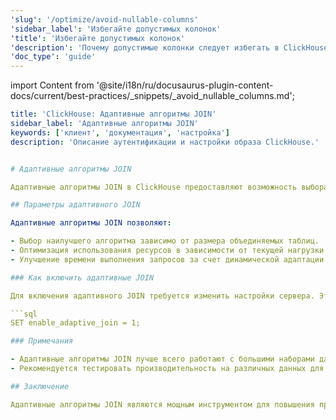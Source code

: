 ```yaml
---
'slug': '/optimize/avoid-nullable-columns'
'sidebar_label': 'Избегайте допустимых колонок'
'title': 'Избегайте допустимых колонок'
'description': 'Почему допустимые колонки следует избегать в ClickHouse'
'doc_type': 'guide'
---
```


import Content from '@site/i18n/ru/docusaurus-plugin-content-docs/current/best-practices/_snippets/_avoid_nullable_columns.md';

```yaml
title: 'ClickHouse: Адаптивные алгоритмы JOIN'
sidebar_label: 'Адаптивные алгоритмы JOIN'
keywords: ['клиент', 'документация', 'настройка']
description: 'Описание аутентификации и настройки образа ClickHouse.'


# Адаптивные алгоритмы JOIN

Адаптивные алгоритмы JOIN в ClickHouse предоставляют возможность выбора наилучшего метода соединения в зависимости от текущих условий и характеристик данных. Это может существенно улучшить производительность запросов.

## Параметры адаптивного JOIN

Адаптивные алгоритмы JOIN позволяют:

- Выбор наилучшего алгоритма зависимо от размера объединяемых таблиц.
- Оптимизация использования ресурсов в зависимости от текущей нагрузки.
- Улучшение времени выполнения запросов за счет динамической адаптации.

### Как включить адаптивные JOIN

Для включения адаптивного JOIN требуется изменить настройки сервера. Это можно сделать через файл конфигурации или непосредственно в SQL запросе.

```sql
SET enable_adaptive_join = 1;

### Примечания

- Адаптивные алгоритмы JOIN лучше всего работают с большими наборами данных.
- Рекомендуется тестировать производительность на различных данных для выбора оптимальных параметров.

## Заключение

Адаптивные алгоритмы JOIN являются мощным инструментом для повышения производительности запросов в ClickHouse. Их использование помогает достичь лучшей оптимизации и обработки данных.
